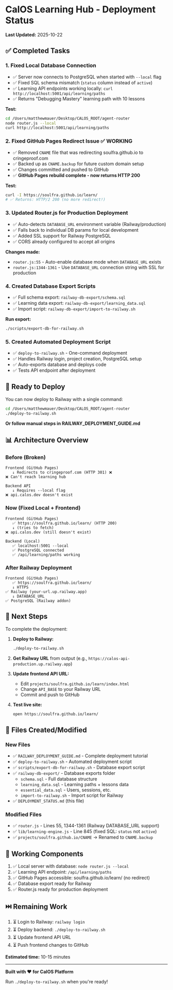 # CalOS Learning Hub - Deployment Status

**Last Updated:** 2025-10-22

## ✅ Completed Tasks

### 1. Fixed Local Database Connection
- ✅ Server now connects to PostgreSQL when started with `--local` flag
- ✅ Fixed SQL schema mismatch (`status` column instead of `active`)
- ✅ Learning API endpoints working locally: `curl http://localhost:5001/api/learning/paths`
- ✅ Returns "Debugging Mastery" learning path with 10 lessons

**Test:**
```bash
cd /Users/matthewmauer/Desktop/CALOS_ROOT/agent-router
node router.js --local
curl http://localhost:5001/api/learning/paths
```

### 2. Fixed GitHub Pages Redirect Issue ✅ WORKING
- ✅ Removed `CNAME` file that was redirecting soulfra.github.io to cringeproof.com
- ✅ Backed up as `CNAME.backup` for future custom domain setup
- ✅ Changes committed and pushed to GitHub
- ✅ **GitHub Pages rebuild complete - now returns HTTP 200**

**Test:**
```bash
curl -I https://soulfra.github.io/learn/
# ✅ Returns: HTTP/2 200 (no more redirect!)
```

### 3. Updated Router.js for Production Deployment
- ✅ Auto-detects `DATABASE_URL` environment variable (Railway/production)
- ✅ Falls back to individual DB params for local development
- ✅ Added SSL support for Railway PostgreSQL
- ✅ CORS already configured to accept all origins

**Changes made:**
- `router.js:55` - Auto-enable database mode when `DATABASE_URL` exists
- `router.js:1344-1361` - Use `DATABASE_URL` connection string with SSL for production

### 4. Created Database Export Scripts
- ✅ Full schema export: `railway-db-export/schema.sql`
- ✅ Learning data export: `railway-db-export/learning_data.sql`
- ✅ Import script: `railway-db-export/import-to-railway.sh`

**Run export:**
```bash
./scripts/export-db-for-railway.sh
```

### 5. Created Automated Deployment Script
- ✅ `deploy-to-railway.sh` - One-command deployment
- ✅ Handles Railway login, project creation, PostgreSQL setup
- ✅ Auto-exports database and deploys code
- ✅ Tests API endpoint after deployment

## 🚀 Ready to Deploy

You can now deploy to Railway with a single command:

```bash
cd /Users/matthewmauer/Desktop/CALOS_ROOT/agent-router
./deploy-to-railway.sh
```

**Or follow manual steps in RAILWAY_DEPLOYMENT_GUIDE.md**

## 📊 Architecture Overview

### Before (Broken)
```
Frontend (GitHub Pages)
   ↓ Redirects to cringeproof.com (HTTP 301) ❌
❌ Can't reach learning hub

Backend API
   ↓ Requires --local flag
❌ api.calos.dev doesn't exist
```

### Now (Fixed Local + Frontend)
```
Frontend (GitHub Pages)
   ✅ https://soulfra.github.io/learn/ (HTTP 200)
   ↓ (tries to fetch)
❌ api.calos.dev (still doesn't exist)

Backend (Local)
   ✅ localhost:5001 --local
   ✅ PostgreSQL connected
   ✅ /api/learning/paths working
```

### After Railway Deployment
```
Frontend (GitHub Pages)
   ✅ https://soulfra.github.io/learn/
   ↓ HTTPS
✅ Railway (your-url.up.railway.app)
   ↓ DATABASE_URL
✅ PostgreSQL (Railway addon)
```

## 🎯 Next Steps

To complete the deployment:

1. **Deploy to Railway:**
   ```bash
   ./deploy-to-railway.sh
   ```

2. **Get Railway URL** from output (e.g., `https://calos-api-production.up.railway.app`)

3. **Update frontend API URL:**
   - Edit `projects/soulfra.github.io/learn/index.html`
   - Change `API_BASE` to your Railway URL
   - Commit and push to GitHub

4. **Test live site:**
   ```bash
   open https://soulfra.github.io/learn/
   ```

## 📁 Files Created/Modified

### New Files
- ✅ `RAILWAY_DEPLOYMENT_GUIDE.md` - Complete deployment tutorial
- ✅ `deploy-to-railway.sh` - Automated deployment script
- ✅ `scripts/export-db-for-railway.sh` - Database export script
- ✅ `railway-db-export/` - Database exports folder
  - `schema.sql` - Full database structure
  - `learning_data.sql` - Learning paths + lessons data
  - `essential_data.sql` - Users, sessions, etc.
  - `import-to-railway.sh` - Import script for Railway
- ✅ `DEPLOYMENT_STATUS.md` (this file)

### Modified Files
- ✅ `router.js` - Lines 55, 1344-1361 (Railway DATABASE_URL support)
- ✅ `lib/learning-engine.js` - Line 845 (fixed SQL: `status` not `active`)
- ✅ `projects/soulfra.github.io/CNAME` → Renamed to `CNAME.backup`

## 🎉 Working Components

1. ✅ Local server with database: `node router.js --local`
2. ✅ Learning API endpoint: `/api/learning/paths`
3. ✅ GitHub Pages accessible: soulfra.github.io/learn/ (no redirect)
4. ✅ Database export ready for Railway
5. ✅ Router.js ready for production deployment

## ⏭️ Remaining Work

1. ⏳ Login to Railway: `railway login`
2. ⏳ Deploy backend: `./deploy-to-railway.sh`
3. ⏳ Update frontend API URL
4. ⏳ Push frontend changes to GitHub

**Estimated time:** 10-15 minutes

---

**Built with ❤️ for CalOS Platform**

Run `./deploy-to-railway.sh` when you're ready!
